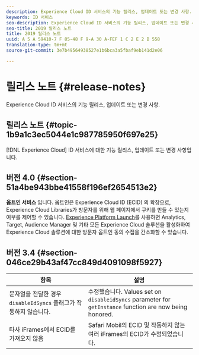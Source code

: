 ```yaml
---
description: Experience Cloud ID 서비스의 기능 릴리스, 업데이트 또는 변경 사항.
keywords: ID 서비스
seo-description: Experience Cloud ID 서비스의 기능 릴리스, 업데이트 또는 변경 사항.
seo-title: 2019 릴리스 노트
title: 2019 릴리스 노트
uuid: A 5 A 59410-7 F 85-48 F 9-A 30 A-FEF 1 C 2 E 2 B 558
translation-type: tm+mt
source-git-commit: 3e7b49564938527e1b6bca3a5fbaf9eb141d2e06

---
```



# 릴리스 노트 {#release-notes}

Experience Cloud ID 서비스의 기능 릴리스, 업데이트 또는 변경 사항.

## 릴리스 노트 {#topic-1b9a1c3ec5044e1c987785950f697e25}

[!DNL Experience Cloud] ID 서비스에 대한 기능 릴리스, 업데이트 또는 변경 사항입니다.

## 버전 4.0 {#section-51a4be943bbe41558f196ef2654513e2}

**옵트인 서비스** 입니다. 옵트인은 Experience Cloud ID (ECID) 의 확장으로, Experience Cloud Libraries가 방문자를 위해 웹 페이지에서 쿠키를 만들 수 있는지 여부를 제어할 수 있습니다. [Experience Platform Launch](https://docs.adobelaunch.com/)를 사용하면 Analytics, Target, Audience Manager 및 기타 모든 Experience Cloud 솔루션을 활성화하여 Experience Cloud 솔루션에 대한 방문자 옵트인 동의 수집을 간소화할 수 있습니다.

## 버전 3.4 {#section-046ce29b43af47cc849d4091098f5927}

| 항목 | 설명 |
|---|---|
| 문자열을 전달한 경우 `disableIdSyncs` 플래그가 작동하지 않습니다. | 수정했습니다. Values set on `disableidSyncs` parameter for `getInstance` function are now being honored. |
| 타사 iFrames에서 ECID를 가져오지 않음 | Safari Mobil의 ECID 및 작동하지 않는 여러 iFrames의 ECID가 수정되었습니다. |

